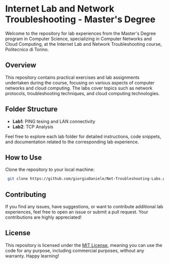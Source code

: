 # Internet Lab and Network Troubleshooting - Master's Degree

Welcome to the repository for lab experiences from the Master's Degree program in Computer Science, specializing in Computer Networks and Cloud Computing, at the Internet Lab and Network Troubleshooting course, Politecnico di Torino.

## Overview

This repository contains practical exercises and lab assignments undertaken during the course, focusing on various aspects of computer networks and cloud computing. The labs cover topics such as network protocols, troubleshooting techniques, and cloud computing technologies.

## Folder Structure

- **Lab1**: PING tesing and LAN connectivity 
- **Lab2**: TCP Analysis

Feel free to explore each lab folder for detailed instructions, code snippets, and documentation related to the corresponding lab experience.

## How to Use

Clone the repository to your local machine:

```bash
 git clone https://github.com/giorgioDaniele/Net-Troubleshooting-Labs.git
```

## Contributing

If you find any issues, have suggestions, or want to contribute additional lab experiences, feel free to open an issue or submit a pull request. Your contributions are highly appreciated!

## License

This repository is licensed under the [MIT License](LICENSE), meaning you can use the code for any purpose, including commercial purposes, without any warranty.
Happy learning!
